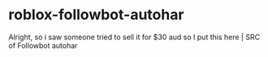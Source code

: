 # roblox-followbot-autohar
Alright, so i saw someone tried to sell it for $30 aud so I put this here | SRC of Followbot autohar
